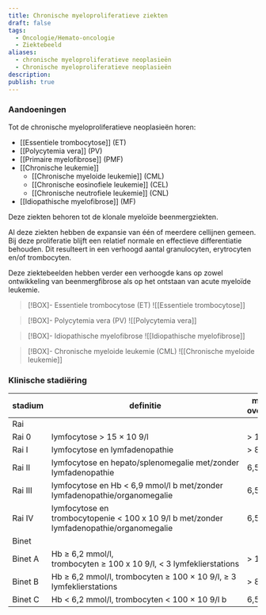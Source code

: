 ```yaml
---
title: Chronische myeloproliferatieve ziekten
draft: false
tags:
  - Oncologie/Hemato-oncologie
  - Ziektebeeld
aliases:
  - chronische myeloproliferatieve neoplasieën
  - Chronische myeloproliferatieve neoplasieën
description: 
publish: true
---
```


### Aandoeningen
Tot de chronische myeloproliferatieve neoplasieën horen:
- [[Essentiele trombocytose]] (ET)
- [[Polycytemia vera]] (PV)
- [[Primaire myelofibrose]] (PMF)
- [[Chronische leukemie]]
	- [[Chronische myeloide leukemie]] (CML)
	- [[Chronische eosinofiele leukemie]] (CEL)
	- [[Chronische neutrofiele leukemie]] (CNL)
- [[Idiopathische myelofibrose]] (MF)

Deze ziekten behoren tot de klonale myeloïde beenmergziekten.

Al deze ziekten hebben de expansie van één of meerdere cellijnen gemeen. Bij deze proliferatie blijft een relatief normale en effectieve differentiatie behouden. Dit resulteert in een verhoogd aantal granulocyten, erytrocyten en/of trombocyten.

Deze ziektebeelden hebben verder een verhoogde kans op zowel ontwikkeling van beenmergfibrose als op het ontstaan van acute myeloïde leukemie.


> [!BOX]- Essentiele trombocytose (ET)
> ![[Essentiele trombocytose]]

> [!BOX]- Polycytemia vera (PV)
> ![[Polycytemia vera]]

> [!BOX]- Idiopathische myelofibrose
> ![[Idiopathische myelofibrose]]

> [!BOX]-   Chronische myeloide leukemie (CML)
> ![[Chronische myeloide leukemie]]


### Klinische stadiëring
| stadium | definitie                                                                                | mediane overleving  |
| ------- | ---------------------------------------------------------------------------------------- | -------------------- |
| Rai     |
| Rai 0   | lymfocytose > 15 × 10 9/l                                                                | \> 10 jaar           |
| Rai I   | lymfocytose en lymfadenopathie                                                           | \> 8 jaar            |
| Rai II  | lymfocytose en hepato/splenomegalie met/zonder lymfadenopathie                           |6,5 jaar |
| Rai III | lymfocytose en Hb < 6,9 mmol/l b met/zonder lymfadenopathie/organomegalie                | 6,5 jaar             |
| Rai IV  | lymfocytose en trombocytopenie < 100 x 10 9/l b met/zonder lymfadenopathie/organomegalie |6,5 jaar |
| Binet   |
| Binet A | Hb ≥ 6,2 mmol/l, trombocyten ≥ 100 x 10 9/l, < 3 lymfeklierstations                      | \> 10 jaar           |
| Binet B | Hb ≥ 6,2 mmol/l, trombocyten ≥ 100 × 10 9/l, ≥ 3 lymfeklierstations                      | \> 8 jaar            |
| Binet C | Hb < 6,2 mmol/l, trombocyten < 100 × 10 9/l b                                            | 6,5 jaar             |


